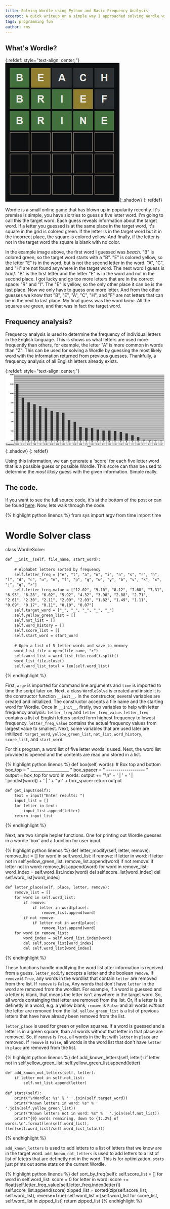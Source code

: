 ```yaml
---
title: Solving Wordle using Python and Basic Frequency Analysis
excerpt: A quick writeup on a simple way I approached solving Wordle with Python and letter frequency analysis. 
tags: programming fun
author: rms
---
```


## What's Wordle?

{:refdef: style="text-align: center;"}
![Wordle](../public/2022-03-05/wordle.jpg){:.shadow}
{: refdef}

Wordle is a small online game that has blown up in popularity recently. It's premise is simple, you have six tries to guess a five letter word. I'm going to call this the target word. Each guess reveals information about the target word. If a letter you guessed is at the same place in the target word, it's square in the grid is colored green. If the letter is in the target word but it in the incorrect place, the square is colored yellow. And finally, if the letter is not in the target word the square is blank with no color. 

In the example image above, the first word I guessed was *beach*. "B" is colored green, so the target word starts with a "B". "E" is colored yellow, so the letter "E" is in the word, but is not the second letter in the word. "A", "C", and "H" are not found anywhere in the target word. The next word I guess is *brief*. "B" is the first letter and the letter "E" is in the word and not in the second place. I got lucky and go too more letters that are in the correct space: "R" and "I". The "E" is yellow, so the only other place it can be is the last place. Now we only have to guess one more letter. And from the other guesses we know that "B", "E", "A", "C", "H", and "F" are not letters that can be in the next to last place. My final guess was the word *brine*. All the squares are green, and that was in fact the target word. 

## Frequency analysis?

Frequency analysis is used to determine the frequency of individual letters in the English language. This is shows us what letters are used more frequently than others, for example, the letter "A" is more common in words than "Z". This can be used for solving a Wordle by guessing the most likely word with the information returned from previous guesses. Thankfully, a frequency analysis of all English letters already exists.

{:refdef: style="text-align: center;"}
![Table](../public/2022-03-05/table.jpg){:.shadow}
{: refdef}

Using this information, we can generate a 'score' for each five letter word that is a possible guess or possible Wordle. This score can than be used to determine the *most likely* guess with the given information. Simple really.

## The code.

If you want to see the full source code, it's at the bottom of the post or can be found [here](https://gist.github.com/Starwarsfan2099/600899c8ebbe75e5b3e0bf581c38c5fa). Now, lets walk through the code.

{% highlight python linenos %}
from sys import argv
from time import time

# Wordle Solver class
class WordleSolve:

    def __init__(self, file_name, start_word):

        # Alphabet letters sorted by frequency
        self.letter_freq = ["e", "t", "a", "o", "i", "n", "s", "r", "h", "l", "d", "c", "u", "m", "f", "p", "g", "w", "y", "b", "v", "k", "x", "j", "q", "z"]
        self.letter_freq_value = ["12.02", "9.10", "8.12", "7.68", "7.31", "6.95", "6.28", "6.02", "5.92", "4.32", "3.98", "2.88", "2.71", "2.61", "2.30", "2.11", "2.09", "2.03", "1.82", "1.49", "1.11", "0.69", "0.17", "0.11", "0.10", "0.07"]
        self.target_word = ["_", "_", "_", "_", "_"]
        self.yellow_green_list = []
        self.not_list = []
        self.word_history = []
        self.score_list = []
        self.start_word = start_word

        # Open a list of 5 letter words and save to memory
        word_list_file = open(file_name, "r")
        self.word_list = word_list_file.read().split()
        word_list_file.close()
        self.word_list_total = len(self.word_list)
{% endhighlight %}

First, `argv` is imported for command line arguments and `time` is imported to time the script later on. Next, a class `WordleSolve` is created and inside it is the constructor function `__init__`. In the constructor, several variables are created and initialized. The constructor accepts a file name and the starting word for Wordle. Once in `__Init__`, firstly, two variables to help with letter frequency analysis: `letter_freq` and `letter_freq_value`. `letter_freq` contains a list of English letters sorted form highest frequency to lowest frequency. `letter_freq_value` contains the actual frequency values from largest value to smallest. Next, some variables that are used later are initilized. `target_word`, `yellow_green_list`, `not_list`, `word_history`, `score_list`, and `start_word`. 

For this program, a word list of five letter words is used. Next, the word list provided is opened and the contents are read and stored in a list. 

{% highlight python linenos %}
    def box(self, words):
        # Box top and bottom
        box_top = "  ___________________ "
        box_spacer  = "  ------------------- "   
        output = box_top
        for word in words:
            output += "\n" + ' | ' +  ' | '.join(list(word)) + ' | ' + "\n" + box_spacer
        return output

    def get_input(self):
        text = input("Enter results: ")
        input_list = []
        for letter in text:
            input_list.append(letter)
        return input_list
{% endhighlight %}

Next, are two simple hepler functions. One for printing out Wordle guesses in a wordle 'box' and a function for user input. 

{% highlight python linenos %}
    def letter_modify(self, letter, remove):
        remove_list = []
        for word in self.word_list:
            if remove:
                if letter in word:
                    if letter not in self.yellow_green_list:
                        remove_list.append(word)
            if not remove:
                if letter not in word:
                    remove_list.append(word)
        for word in remove_list:
            word_index = self.word_list.index(word)
            del self.score_list[word_index]
            del self.word_list[word_index]

    def letter_place(self, place, letter, remove):
        remove_list = []
        for word in self.word_list:
            if remove:
                if letter in word[place]:
                    remove_list.append(word)
            if not remove:
                if letter not in word[place]:
                    remove_list.append(word)
        for word in remove_list:
            word_index = self.word_list.index(word)
            del self.score_list[word_index]
            del self.word_list[word_index]
{% endhighlight %}

These functions handle modifying the word list after information is received from a guess. `letter_modify` accepts a letter and the boolean `remove`. If `remove` is `True`, any words in the wordlist that contain `letter` are removed from thre list. If `remove` is `False`, Any words that don't have `letter` in the word are removed from the wordlist. For example, if a word is guessed and a letter is blank, that means the letter isn't anywhere in the target word. So, all words containging that letter are removed from the list. Or, if a letter is is definetly in a word, e.g. a yellow blank, `remove` is `False` and all words *without* the letter are removed from the list. `yellow_green_list` is a list of previous letters that have have already been removed from the list. 

`letter_place` is used for green or yellow squares. If a word is guessed and a letter is in a green square, than all words without that letter in that place are removed. So, if `remove` is `True`, all words in the list with `letter` in `place` are removed. If `remove` is `False`, all words in the word list that don't have `letter` in `place` are removed from the list. 

{% highlight python linenos %}
    def add_known_letters(self, letter):
        if letter not in self.yellow_green_list:
            self.yellow_green_list.append(letter)

    def add_known_not_letters(self, letter):
        if letter not in self.not_list:
            self.not_list.append(letter)

    def stats(self):
        print("\nWordle: %s" % ' '.join(self.target_word))
        print("Known letters in word: %s" % ' '.join(self.yellow_green_list))
        print("Known letters not in word: %s" % ' '.join(self.not_list))
        print("{0} words remaining, down to {1:.2%} of words.\n".format(len(self.word_list), (len(self.word_list)/self.word_list_total)))
{% endhighlight %}

`add_known_letters` is used to add letters to a list of letters that we know are in the target word. `add_known_not_letters` is used to add letters to a list of list of letetrs that are definetly not in the word. This is for optimization. `stats` just prints out some stats on the current Wordle.

{% highlight python linenos %}
    def sort_by_freq(self):
        self.score_list = []
        for word in self.word_list:
            score = 0
            for letter in word:
                score += float(self.letter_freq_value[self.letter_freq.index(letter)])
            self.score_list.append(score)
        zipped_list = sorted(zip(self.score_list, self.word_list), reverse=True)
        self.word_list = [self.word_list for score_list, self.word_list in zipped_list]
        return zipped_list
{% endhighlight %}